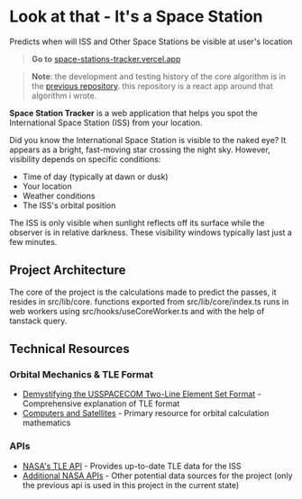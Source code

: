# Look at that - It's a Space Station

Predicts when will ISS and Other Space Stations be visible at user's location

> **Go to** [space-stations-tracker.vercel.app]()

> **Note**: the development and testing history of the core algorithm is in the [previous repository](https://github.com/gopal-lohar/space-station-tracker-old). this repository is a react app around that algorithm i wrote.


**Space Station Tracker** is a web application that helps you spot the International Space Station (ISS) from your location.

Did you know the International Space Station is visible to the naked eye? It appears as a bright, fast-moving star crossing the night sky. However, visibility depends on specific conditions:

- Time of day (typically at dawn or dusk)
- Your location
- Weather conditions
- The ISS's orbital position

The ISS is only visible when sunlight reflects off its surface while the observer is in relative darkness. These visibility windows typically last just a few minutes.

## Project Architecture
The core of the project is the calculations made to predict the passes, it resides in src/lib/core. functions exported from src/lib/core/index.ts runs in web workers using src/hooks/useCoreWorker.ts and with the help of tanstack query.

## Technical Resources

### Orbital Mechanics & TLE Format
- [Demystifying the USSPACECOM Two-Line Element Set Format](https://keeptrack.space/deep-dive/two-line-element-set/) - Comprehensive explanation of TLE format
- [Computers and Satellites](https://celestrak.org/columns/) - Primary resource for orbital calculation mathematics

### APIs
- [NASA's TLE API](http://tle.ivanstanojevic.me/api/tle) - Provides up-to-date TLE data for the ISS
- [Additional NASA APIs](https://api.nasa.gov/) - Other potential data sources for the project (only the previous api is used in this project in the current state)
